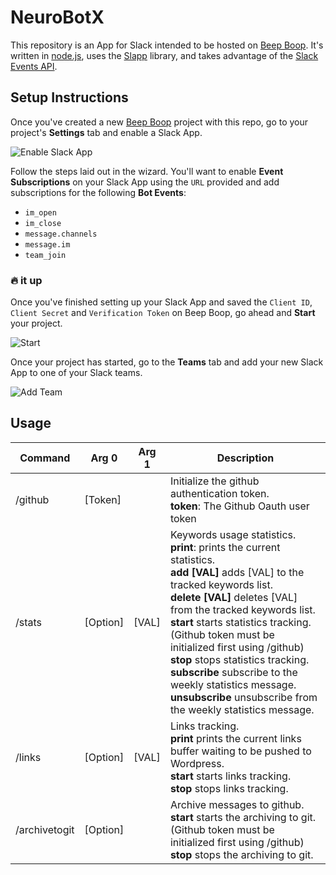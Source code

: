 # NeuroBotX

This repository is an App for Slack intended to be hosted on [Beep Boop][bb].  It's written in [node.js](), uses the [Slapp][slapp] library, and takes advantage of the [Slack Events API][slack-events-api].

## Setup Instructions

Once you've created a new [Beep Boop](bb) project with this repo, go to your project's **Settings** tab and enable a Slack App.

![Enable Slack App](https://cloud.githubusercontent.com/assets/367275/19362140/b4039c86-9142-11e6-9b31-941609c1b090.gif)

Follow the steps laid out in the wizard. You'll want to enable **Event Subscriptions** on your Slack App using the `URL` provided and add subscriptions for the following **Bot Events**:

+ `im_open`
+ `im_close`
+ `message.channels`
+ `message.im`
+ `team_join`

### 🔥 it up

Once you've finished setting up your Slack App and saved the `Client ID`, `Client Secret` and `Verification Token` on Beep Boop, go ahead and **Start** your project.

![Start](https://cloud.githubusercontent.com/assets/367275/19364564/edb43efa-914b-11e6-9265-d33122bf5f9a.png)

Once your project has started, go to the **Teams** tab and add your new Slack App to one of your Slack teams.

![Add Team](https://cloud.githubusercontent.com/assets/367275/19364343/012e4922-914b-11e6-8f0a-bb020b016fd2.png)

## Usage

| Command       | Arg 0    | Arg 1 | Description                                                                                                                                                                                                                                                                                                                                                                                                                                                    |
|---------------|----------|-------|----------------------------------------------------------------------------------------------------------------------------------------------------------------------------------------------------------------------------------------------------------------------------------------------------------------------------------------------------------------------------------------------------------------------------------------------------------------|
| /github       | [Token]  |       | Initialize the github authentication token.<br />**token**: The Github Oauth user token<br />                                                                                                                                                                                                                                                                                                                                                                              |
| /stats        | [Option] | [VAL] | Keywords usage statistics.<br /> **print**: prints the current statistics.<br /> **add [VAL]** adds [VAL] to the tracked keywords list.<br /> **delete [VAL]** deletes [VAL] from the tracked keywords list.<br /> **start** starts statistics tracking.(Github token must be initialized first using /github)<br /> **stop** stops statistics tracking.<br />**subscribe** subscribe to the weekly statistics message.<br /> **unsubscribe** unsubscribe from the weekly statistics message. |
| /links        | [Option] | [VAL] | Links tracking.<br /> **print** prints the current links buffer waiting to be pushed to Wordpress.<br /> **start** starts links tracking.<br /> **stop** stops links tracking.                                                                                                                                                                                                                                                                                                    |
| /archivetogit | [Option] |       | Archive messages to github.<br /> **start** starts the archiving to git. (Github token must be initialized first using /github)<br /> **stop** stops the archiving to git.                                                                                                                                                                                                                                                                                                 |

[bb]: https://beepboophq.com
[slapp]: https://github.com/BeepBoopHQ/slapp
[slack-events-api]: https://api.slack.com/events-api
[presence-polyfill]: https://github.com/BeepBoopHQ/beepboop-slapp-presence-polyfill
